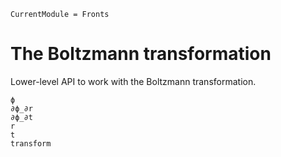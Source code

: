 ```@meta
CurrentModule = Fronts
```

# The Boltzmann transformation

Lower-level API to work with the Boltzmann transformation.

```@docs
ϕ
∂ϕ_∂r
∂ϕ_∂t
r
t
transform
```